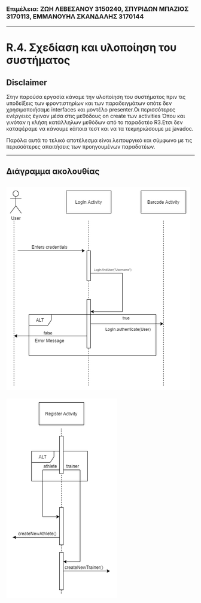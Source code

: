 ### Επιμέλεια: ΖΩΗ ΛΕΒΕΣΑΝΟΥ 3150240, ΣΠΥΡΙΔΩΝ ΜΠΑΖΙΟΣ 3170113, ΕΜΜΑΝΟΥΗΛ ΣΚΑΝΔΑΛΗΣ 3170144 ###

----------
# R.4.  Σχεδίαση και υλοποίηση του συστήματος #

## Disclaimer ##

Στην παρούσα εργασία κάναμε την υλοποίηση του συστήματος πριν τις υποδείξεις των φροντιστηρίων και των παραδειγμάτων οπότε δεν χρησιμοποιήσαμε interfaces και μοντέλο presenter.Οι περισσότερες ενέργειες  έγιναν μέσα στις μεθόδους on create των activities Όπου και γινόταν η κλήση κατάλληλων μεθόδων από το παραδοτέο R3.Ετσι δεν καταφέραμε να κάνουμε κάποια τεστ και να τα τεκμηριώσουμε  με javadoc. 

Παρόλα αυτά το τελικό αποτέλεσμα είναι λειτουργικό και σύμφωνο με τις περισσότερες απαιτήσεις των προηγουμένων παραδοτέων.


----------


## Διάγραμμα ακολουθίας ##

![Sequence diagram1](diagrams/r4_sequence.png "Διάγραμμα ακολουθίας")
----------


![Sequence diagram2](diagrams/r4_sequence2.png "Διάγραμμα ακολουθίας")

